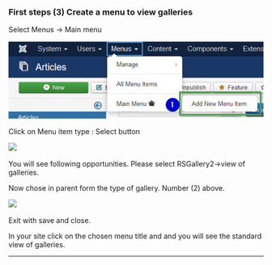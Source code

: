 ### First steps (3) Create a menu to view galleries

 Select Menus -> Main menu

 ![Control base buttons. galleries marked](https://github.com/RSGallery2/RSGallery2_Project/blob/master/Documentation/Images/menu.add4Gallery.png?raw=true)

Click on Menu item type : Select button

![](images/documentation/Menu4GalleryData.png)

You will see following opportunities. Please select RSGallery2->view of galleries.

Now chose in parent form the type of gallery. Number (2) above.

![](images/documentation/Menu4GallerySelection.png)

Exit with save and close.

In your site click on the chosen menu title and and you will see the standard view of galleries.

---

